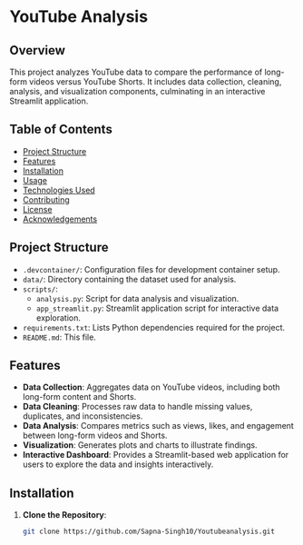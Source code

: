 # YouTube Analysis

## Overview

This project analyzes YouTube data to compare the performance of long-form videos versus YouTube Shorts. It includes data collection, cleaning, analysis, and visualization components, culminating in an interactive Streamlit application.

## Table of Contents

- [Project Structure](#project-structure)
- [Features](#features)
- [Installation](#installation)
- [Usage](#usage)
- [Technologies Used](#technologies-used)
- [Contributing](#contributing)
- [License](#license)
- [Acknowledgements](#acknowledgements)

## Project Structure


- `.devcontainer/`: Configuration files for development container setup.
- `data/`: Directory containing the dataset used for analysis.
- `scripts/`:
  - `analysis.py`: Script for data analysis and visualization.
  - `app_streamlit.py`: Streamlit application script for interactive data exploration.
- `requirements.txt`: Lists Python dependencies required for the project.
- `README.md`: This file.

## Features

- **Data Collection**: Aggregates data on YouTube videos, including both long-form content and Shorts.
- **Data Cleaning**: Processes raw data to handle missing values, duplicates, and inconsistencies.
- **Data Analysis**: Compares metrics such as views, likes, and engagement between long-form videos and Shorts.
- **Visualization**: Generates plots and charts to illustrate findings.
- **Interactive Dashboard**: Provides a Streamlit-based web application for users to explore the data and insights interactively.

## Installation

1. **Clone the Repository**:

   ```bash
   git clone https://github.com/Sapna-Singh10/Youtubeanalysis.git
